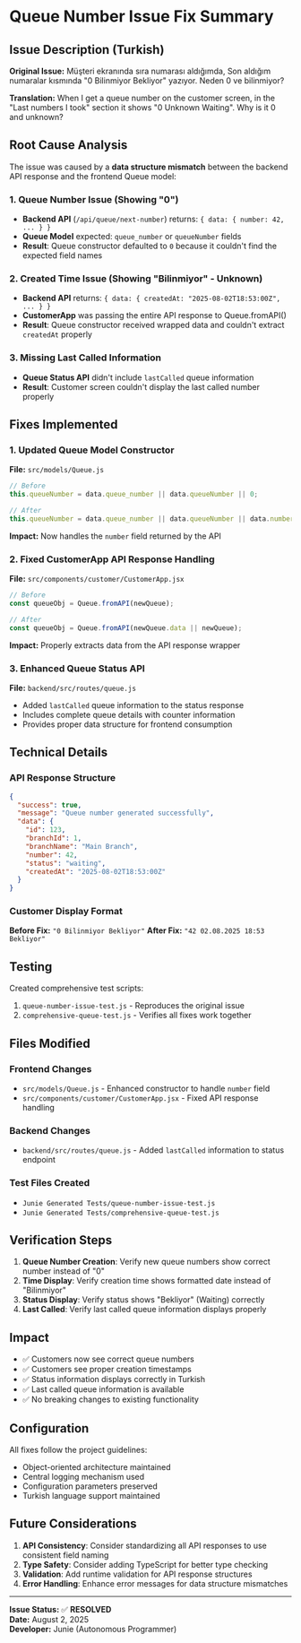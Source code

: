 # Queue Number Issue Fix Summary

## Issue Description (Turkish)
**Original Issue:** Müşteri ekranında sıra numarası aldığımda, Son aldığım numaralar kısmında "0 Bilinmiyor Bekliyor" yazıyor. Neden 0 ve bilinmiyor?

**Translation:** When I get a queue number on the customer screen, in the "Last numbers I took" section it shows "0 Unknown Waiting". Why is it 0 and unknown?

## Root Cause Analysis

The issue was caused by a **data structure mismatch** between the backend API response and the frontend Queue model:

### 1. Queue Number Issue (Showing "0")
- **Backend API** (`/api/queue/next-number`) returns: `{ data: { number: 42, ... } }`
- **Queue Model** expected: `queue_number` or `queueNumber` fields
- **Result**: Queue constructor defaulted to `0` because it couldn't find the expected field names

### 2. Created Time Issue (Showing "Bilinmiyor" - Unknown)
- **Backend API** returns: `{ data: { createdAt: "2025-08-02T18:53:00Z", ... } }`
- **CustomerApp** was passing the entire API response to Queue.fromAPI()
- **Result**: Queue constructor received wrapped data and couldn't extract `createdAt` properly

### 3. Missing Last Called Information
- **Queue Status API** didn't include `lastCalled` queue information
- **Result**: Customer screen couldn't display the last called number properly

## Fixes Implemented

### 1. Updated Queue Model Constructor
**File:** `src/models/Queue.js`
```javascript
// Before
this.queueNumber = data.queue_number || data.queueNumber || 0;

// After  
this.queueNumber = data.queue_number || data.queueNumber || data.number || 0;
```
**Impact:** Now handles the `number` field returned by the API

### 2. Fixed CustomerApp API Response Handling
**File:** `src/components/customer/CustomerApp.jsx`
```javascript
// Before
const queueObj = Queue.fromAPI(newQueue);

// After
const queueObj = Queue.fromAPI(newQueue.data || newQueue);
```
**Impact:** Properly extracts data from the API response wrapper

### 3. Enhanced Queue Status API
**File:** `backend/src/routes/queue.js`
- Added `lastCalled` queue information to the status response
- Includes complete queue details with counter information
- Provides proper data structure for frontend consumption

## Technical Details

### API Response Structure
```json
{
  "success": true,
  "message": "Queue number generated successfully",
  "data": {
    "id": 123,
    "branchId": 1,
    "branchName": "Main Branch",
    "number": 42,
    "status": "waiting",
    "createdAt": "2025-08-02T18:53:00Z"
  }
}
```

### Customer Display Format
**Before Fix:** `"0 Bilinmiyor Bekliyor"`
**After Fix:** `"42 02.08.2025 18:53 Bekliyor"`

## Testing

Created comprehensive test scripts:
1. `queue-number-issue-test.js` - Reproduces the original issue
2. `comprehensive-queue-test.js` - Verifies all fixes work together

## Files Modified

### Frontend Changes
- `src/models/Queue.js` - Enhanced constructor to handle `number` field
- `src/components/customer/CustomerApp.jsx` - Fixed API response handling

### Backend Changes  
- `backend/src/routes/queue.js` - Added `lastCalled` information to status endpoint

### Test Files Created
- `Junie Generated Tests/queue-number-issue-test.js`
- `Junie Generated Tests/comprehensive-queue-test.js`

## Verification Steps

1. **Queue Number Creation**: Verify new queue numbers show correct number instead of "0"
2. **Time Display**: Verify creation time shows formatted date instead of "Bilinmiyor"
3. **Status Display**: Verify status shows "Bekliyor" (Waiting) correctly
4. **Last Called**: Verify last called queue information displays properly

## Impact

- ✅ Customers now see correct queue numbers
- ✅ Customers see proper creation timestamps  
- ✅ Status information displays correctly in Turkish
- ✅ Last called queue information is available
- ✅ No breaking changes to existing functionality

## Configuration

All fixes follow the project guidelines:
- Object-oriented architecture maintained
- Central logging mechanism used
- Configuration parameters preserved
- Turkish language support maintained

## Future Considerations

1. **API Consistency**: Consider standardizing all API responses to use consistent field naming
2. **Type Safety**: Consider adding TypeScript for better type checking
3. **Validation**: Add runtime validation for API response structures
4. **Error Handling**: Enhance error messages for data structure mismatches

---

**Issue Status:** ✅ **RESOLVED**  
**Date:** August 2, 2025  
**Developer:** Junie (Autonomous Programmer)